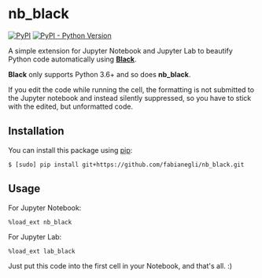 # nb_black

[![PyPI](https://img.shields.io/pypi/v/nb_black.svg)](https://pypi.org/project/nb-black/)
[![PyPI - Python Version](https://img.shields.io/pypi/pyversions/nb_black.svg)](https://pypi.org/project/nb-black/)

A simple extension for Jupyter Notebook and Jupyter Lab to beautify Python code automatically using **[Black](https://github.com/psf/black)**.

**Black** only supports Python 3.6+ and so does **nb_black**.

If you edit the code while running the cell, the formatting is
not submitted to the Jupyter notebook and instead silently suppressed, so you have to stick with
the edited, but unformatted code.

## Installation

You can install this package using [pip](http://www.pip-installer.org):

```
$ [sudo] pip install git+https://github.com/fabianegli/nb_black.git
```

## Usage

For Jupyter Notebook:

```
%load_ext nb_black
```

For Jupyter Lab:

```
%load_ext lab_black
```

Just put this code into the first cell in your Notebook, and that's all. :)
